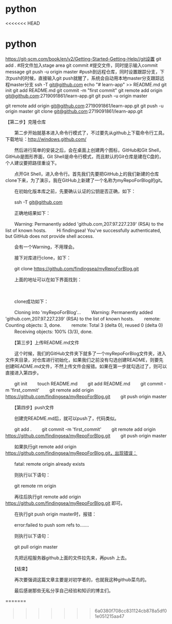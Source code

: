 # python
<<<<<<< HEAD

# python
https://git-scm.com/book/en/v2/Getting-Started-Getting-Help//git设置
git add . #将文件加入stage area
git commit #提交文件，同时提示输入commit message
git push -u origin master #push到远程仓库，同时设置跟踪分支，下次push的时候，直接输入git push就醒了，系统会自动用本地master分支跟踪远程master分支
ssh -T git@github.com
echo "# learn-app" >> README.md
git init
git add README.md
git commit -m "first commit"
git remote add origin git@github.com:2719091861/learn-app.git
git push -u origin master

git remote add origin git@github.com:2719091861/learn-app.git
git push -u origin master
git clone git@github.com:2719091861/learn-app.git

【第二步】克隆仓库

　　第二步开始就基本进入命令行模式了，不过要先从github上下载命令行工具。下载地址：http://windows.github.com/ 

　　然后进行简单的安装之后，会在桌面上创建两个图标，GitHub和Git Shell，GitHub是图形界面，Git Shell是命令行模式，而且默认的Git仓库是建在C盘的，个人建议要把路径重设下。

　　点开Git Shell，进入命令行。首先我们先要把GitHub上的我们新建的仓库clone下来，为了演示，我在GitHub上新建了一个名称为myRepoForBlog的git。

　　在初始化版本库之前，先要确认认证的公钥是否正确，如下：

　　ssh -T git@github.com

　　正确地结果如下：　

　　Warning: Permanently added 'github.com,207.97.227.239' (RSA) to the list of known hosts.
　　Hi findingsea! You've successfully authenticated, but GitHub does not provide shell access.

　　会有一个Warning，不用理会。

　　接下对库进行clone，如下：

　　git clone https://github.com/findingsea/myRepoForBlog.git

　　上面的地址可以在如下界面找到：

　　

　　clone成功如下：

　　Cloning into 'myRepoForBlog'...
　　Warning: Permanently added 'github.com,207.97.227.239' (RSA) to the list of known hosts.
　　remote: Counting objects: 3, done.
　　remote: Total 3 (delta 0), reused 0 (delta 0)
　　Receiving objects: 100% (3/3), done.

　　【第三步】上传README.md文件

　　这个时候，我们的GitHub文件夹下就多了一个myRepoForBlog文件夹，进入文件夹目录，对仓库进行初始化，如果我们之前没有勾选创建README，则要先创建README.md文件，不然上传文件会报错。如果在第一步就勾选过了，则可以直接进入第四步。

　　git init
　　touch README.md
　　git add README.md
　　git commit -m 'first_commit'
　　git remote add origin https://github.com/findingsea/myRepoForBlog.git
　　git push origin master

　　【第四步】push文件

　　创建完README.md后，就可以push了，代码类似。

　　git add .
　　git commit -m 'first_commit'
　　git remote add origin https://github.com/findingsea/myRepoForBlog.git
　　git push origin master

　　如果执行git remote add origin https://github.com/findingsea/myRepoForBlog.git，出现错误：

　　fatal: remote origin already exists

　　则执行以下语句：

　　git remote rm origin

　　再往后执行git remote add origin https://github.com/findingsea/myRepoForBlog.git 即可。

　　在执行git push origin master时，报错：

　　error:failed to push som refs to.......

 

　　则执行以下语句：

　　git pull origin master

　　先把远程服务器github上面的文件拉先来，再push 上去。

 　　【结束】

　　再次要强调这篇文章主要是对初学者的，也就我这种github菜鸟的。

　　最后感谢那些无私分享自己经验和知识的博主们。

=======
>>>>>>> 6a0380f708cc831124cb878a5df01e051215aa47
